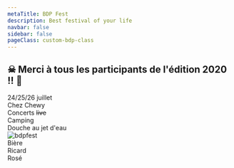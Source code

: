 ```yaml
---
metaTitle: BDP Fest
description: Best festival of your life
navbar: false
sidebar: false
pageClass: custom-bdp-class
---
```


<h2>&#x2620; Merci à tous les participants de l'édition 2020 !! &#x1F3B8;</h2>

<div class="flex-container">
    <div style="flex: 0 0 20%">
        <div class="flex-container-vertical">
            <div>24/25/26 juillet</div>
            <div>Chez Chewy</div>
            <div>Concerts <del>live</del></div>
            <div>Camping</div>
            <div>Douche au jet d'eau</div>
        </div>
    </div>
    <div style="flex: 0 0 59%">
        <img src="/bdpfest.png" alt="bdpfest" class="responsive-image" />
    </div>
    <div style="flex: 0 0 20%">
        <div class="flex-container-vertical">
            <div>Bière</div>
            <div>Ricard</div>
            <div>Rosé</div>
        </div>
    </div>
</div>
